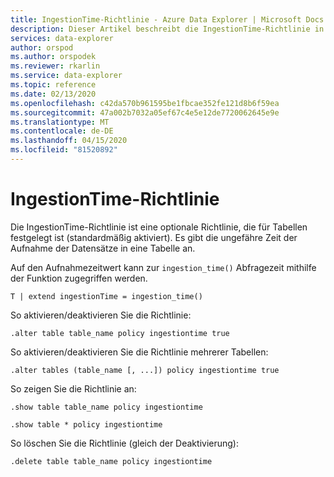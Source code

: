 ```yaml
---
title: IngestionTime-Richtlinie - Azure Data Explorer | Microsoft Docs
description: Dieser Artikel beschreibt die IngestionTime-Richtlinie in Azure Data Explorer.
services: data-explorer
author: orspod
ms.author: orspodek
ms.reviewer: rkarlin
ms.service: data-explorer
ms.topic: reference
ms.date: 02/13/2020
ms.openlocfilehash: c42da570b961595be1fbcae352fe121d8b6f59ea
ms.sourcegitcommit: 47a002b7032a05ef67c4e5e12de7720062645e9e
ms.translationtype: MT
ms.contentlocale: de-DE
ms.lasthandoff: 04/15/2020
ms.locfileid: "81520892"
---
```

# <a name="ingestiontime-policy"></a>IngestionTime-Richtlinie

Die IngestionTime-Richtlinie ist eine optionale Richtlinie, die für Tabellen festgelegt ist (standardmäßig aktiviert).
Es gibt die ungefähre Zeit der Aufnahme der Datensätze in eine Tabelle an.

Auf den Aufnahmezeitwert kann zur `ingestion_time()` Abfragezeit mithilfe der Funktion zugegriffen werden.

```kusto
T | extend ingestionTime = ingestion_time()
```

So aktivieren/deaktivieren Sie die Richtlinie:
```kusto
.alter table table_name policy ingestiontime true
```

So aktivieren/deaktivieren Sie die Richtlinie mehrerer Tabellen:
```kusto
.alter tables (table_name [, ...]) policy ingestiontime true
```

So zeigen Sie die Richtlinie an:
```kusto
.show table table_name policy ingestiontime  

.show table * policy ingestiontime  
```

So löschen Sie die Richtlinie (gleich der Deaktivierung):
```kusto
.delete table table_name policy ingestiontime  
```